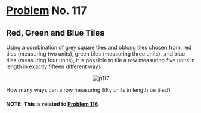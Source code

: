 # [Problem](https://projecteuler.net/problem=117) No. 117

## Red, Green and Blue Tiles

Using a combination of grey square tiles and oblong tiles chosen from: red tiles (measuring two units), green tiles (measuring three units), and blue tiles (measuring four units), it is possible to tile a row measuring five units in length in exactly fifteen different ways.

<div align="center">
	<img alt="p117" src="https://user-images.githubusercontent.com/73425927/180641312-e531882b-3166-4329-b566-5e252a8b3491.png">
</div>

How many ways can a row measuring fifty units in length be tiled?

#### NOTE: This is related to [Problem 116](../Problem%20116%20-%20Red%2C%20Green%2C%20or%20Blue%20Tiles/).
